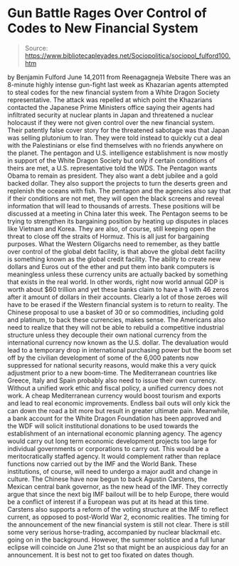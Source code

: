 # Gun Battle Rages Over Control of Codes to New Financial System

> Source: https://www.bibliotecapleyades.net/Sociopolitica/sociopol_fulford100.htm

by Benjamin Fulford
June 14,2011
from
Reenagagneja Website
There was an 8-minute highly intense gun-fight
last week as
Khazarian agents attempted to steal codes
for the new financial system from a
White Dragon Society representative.
The attack was repelled at which point the
Khazarians contacted the Japanese Prime Ministers office saying their
agents had infiltrated security at nuclear plants in Japan and threatened a
nuclear holocaust if they were not given control over the new financial
system. Their patently false cover story for the threatened sabotage was
that Japan was selling plutonium to Iran.
They were told instead to quickly cut a deal
with the Palestinians or else find themselves with no friends anywhere on
the planet.
The pentagon and U.S. intelligence establishment is now mostly in support of
the White Dragon Society but only if certain conditions of theirs are met, a
U.S. representative told the WDS.
The Pentagon wants Obama to remain as president.
They also want a debt jubilee and a gold backed dollar. They also support
the projects to turn the deserts green and replenish the oceans with fish.
The pentagon and the agencies also say that if their conditions are not met,
they will open the black screens and reveal information that will lead to
thousands of arrests.
These positions will be discussed at a meeting
in China later this week.
The Pentagon seems to be trying to strengthen its bargaining position by
heating up disputes in places like Vietnam and Korea. They are also, of
course, still keeping open the threat to close off the straits of Hormuz.
This is all just for bargaining purposes.
What the Western Oligarchs need to remember, as they battle over control
of the global debt facility, is that above the global debt facility is
something known as the global credit facility. The ability to create
new dollars and Euros out of the ether and put them into bank computers is
meaningless unless these currency units are actually backed by something
that exists in the real world.
In other words, right now world annual GDP is
worth about $60 trillion and yet these banks claim to have a 1 with 46 zeros
after it amount of dollars in their accounts. Clearly a lot of those zeroes
will have to be erased if the Western financial system is to return to
reality.
The Chinese proposal to use a basket of 30 or so commodities, including gold
and platinum, to back these currencies, makes sense. The Americans also need
to realize that they will not be able to rebuild a competitive industrial
structure unless they decouple their own national currency from the
international currency now known as the U.S. dollar.
The devaluation would lead to a temporary drop
in international purchasing power but the boom set off by the civilian
development of some of the 6,000 patents now suppressed for national
security reasons, would make this a very quick adjustment prior to a new
boom-time.
The Mediterranean countries like Greece, Italy and Spain probably also need
to issue their own currency. Without a unified work ethic and fiscal policy,
a unified currency does not work. A cheap Mediterranean currency would boost
tourism and exports and lead to real economic improvements.
Endless bail outs will only kick the can down the road a bit more but result
in greater ultimate pain.
Meanwhile, a bank account for the White Dragon Foundation has been approved
and the WDF will solicit institutional donations to be used towards the
establishment of an international economic planning agency.
The agency would carry out long term economic development projects too large
for individual governments or corporations to carry out. This would be a
meritocratically staffed agency. It would complement rather than replace
functions now carried out by
the IMF and
the World Bank. These institutions, of
course, will need to undergo a major audit and change in culture.
The Chinese have now begun to back Agustin Carstens, the Mexican
central bank governor, as the new head of the IMF.
They correctly argue that since the next big IMF
bailout will be to help Europe, there would be a conflict of interest if a
European was put at its head at this time. Carstens also supports a reform
of the voting structure at the IMF to reflect current, as opposed to
post-World War 2, economic realities.
The timing for the announcement of the new financial system is still not
clear. There is still some very serious horse-trading, accompanied by
nuclear blackmail etc. going on in the background. However, the summer
solstice and a full lunar eclipse will coincide on June 21st so
that might be an auspicious day for an announcement.
It is best not to get too fixated on dates
though.
